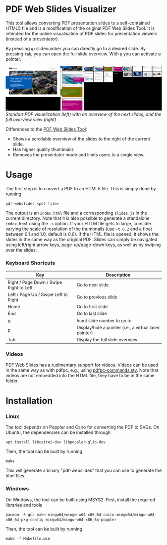 # PDF Web Slides Visualizer
This tool allows converting PDF presentation slides to a self-contained HTML5 file and is a modification of the original PDF Web Slides Tool. It is intended for the online visualisation of PDF slides for presentation viewers (instead of a presentator).



By pressing `g`+slidenumber you can directly go to a desired slide. By pressing `tab`, you can open the full slide overview. With `p` you can activate a pointer.

![PDF Web Slides in presentation mode](screenshot.png)
*Standart PDF visualization (left) with an overview of the next slides, and the full overview view (right)*

Differences to the [PDF Web Slides Tool](https://github.com/misc0110/pdf-webslides):
-   Shows a scrollable overview of the slides to the right of the current slide.
-   Has higher quality thumbnails
-   Removes the presentator mode and limits users to a single view.

# Usage

The first step is to convert a PDF to an HTML5 file. This is simply done by running

    pdf-webslides <pdf file>
    
The output is an `index.html` file and a corresponding `slides.js` in the current directory. Note that it is also possible to generate a standalone `index.html` using the `-s` option. If your HTLM file gets to large, consider varying the scale of resolution of the thumbnails (use `-t 0.2` and a float between 0.1 and 1.0, default is 0.6). If the HTML file is opened, it shows the slides in the same way as the original PDF. Slides can simply be navigated using left/right arrow keys, page-up/page-down keys, as well as by swiping over the slides. 


### Keyboard Shortcuts

| Key | Description |
|--|--|
| Right / Page Down / Swipe Right to Left |  Go to next slide                                  |
| Left / Page Up / Swipe Left to Right | Go to previous slide                            |
| Home | Go to first slide |
| End | Go to last slide |
| g   | Input slide number to go to |
| p   | Display/hide a pointer (i.e., a virtual laser pointer) |
| Tab   | Display the full slide overview. |

### Videos

PDF Web Slides has a rudimentary support for videos. 
Videos can be used in the same way as with pdfpc, e.g., using [pdfpc-commands.sty](https://github.com/dcherian/tools/blob/master/latex/pdfpc-commands.sty). 
Note that videos are not embedded into the HTML file, they have to be in the same folder. 

# Installation

### Linux

The tool depends on Poppler and Cairo for converting the PDF to SVGs. 
On Ubuntu, the dependencies can be installed through 

    apt install libcairo2-dev libpoppler-glib-dev
    
Then, the tool can be built by running

    make
    
This will generate a binary "pdf-webslides" that you can use to generate the html files. 

### Windows

On Windows, the tool can be built using MSYS2. 
First, install the required libraries and tools


    pacman -S gcc make mingw64/mingw-w64-x86_64-cairo mingw64/mingw-w64-x86_64-pkg-config mingw64/mingw-w64-x86_64-poppler 
   
Then, the tool can be built by running

    make -f Makefile.win
	
